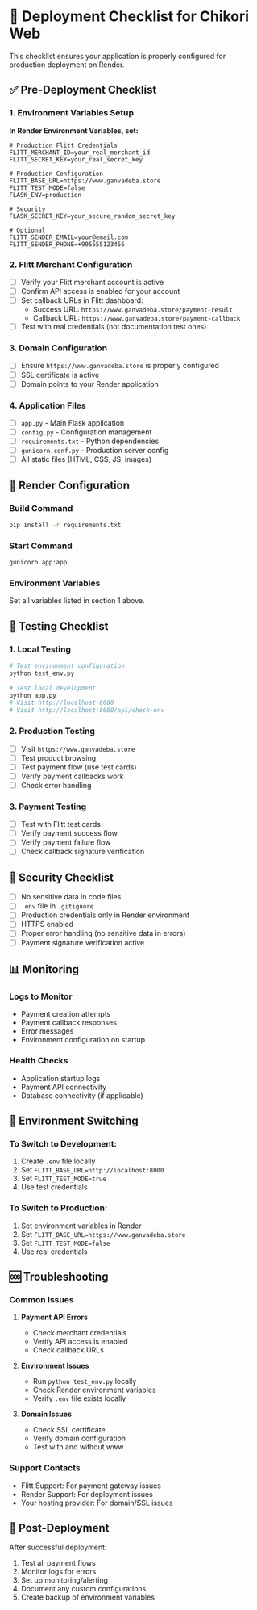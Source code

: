 # 🚀 Deployment Checklist for Chikori Web

This checklist ensures your application is properly configured for production deployment on Render.

## ✅ Pre-Deployment Checklist

### 1. Environment Variables Setup

**In Render Environment Variables, set:**

```env
# Production Flitt Credentials
FLITT_MERCHANT_ID=your_real_merchant_id
FLITT_SECRET_KEY=your_real_secret_key

# Production Configuration
FLITT_BASE_URL=https://www.ganvadeba.store
FLITT_TEST_MODE=false
FLASK_ENV=production

# Security
FLASK_SECRET_KEY=your_secure_random_secret_key

# Optional
FLITT_SENDER_EMAIL=your@email.com
FLITT_SENDER_PHONE=+995555123456
```

### 2. Flitt Merchant Configuration

- [ ] Verify your Flitt merchant account is active
- [ ] Confirm API access is enabled for your account
- [ ] Set callback URLs in Flitt dashboard:
  - Success URL: `https://www.ganvadeba.store/payment-result`
  - Callback URL: `https://www.ganvadeba.store/payment-callback`
- [ ] Test with real credentials (not documentation test ones)

### 3. Domain Configuration

- [ ] Ensure `https://www.ganvadeba.store` is properly configured
- [ ] SSL certificate is active
- [ ] Domain points to your Render application

### 4. Application Files

- [ ] `app.py` - Main Flask application
- [ ] `config.py` - Configuration management
- [ ] `requirements.txt` - Python dependencies
- [ ] `gunicorn.conf.py` - Production server config
- [ ] All static files (HTML, CSS, JS, images)

## 🔧 Render Configuration

### Build Command
```bash
pip install -r requirements.txt
```

### Start Command
```bash
gunicorn app:app
```

### Environment Variables
Set all variables listed in section 1 above.

## 🧪 Testing Checklist

### 1. Local Testing
```bash
# Test environment configuration
python test_env.py

# Test local development
python app.py
# Visit http://localhost:8000
# Visit http://localhost:8000/api/check-env
```

### 2. Production Testing
- [ ] Visit `https://www.ganvadeba.store`
- [ ] Test product browsing
- [ ] Test payment flow (use test cards)
- [ ] Verify payment callbacks work
- [ ] Check error handling

### 3. Payment Testing
- [ ] Test with Flitt test cards
- [ ] Verify payment success flow
- [ ] Verify payment failure flow
- [ ] Check callback signature verification

## 🚨 Security Checklist

- [ ] No sensitive data in code files
- [ ] `.env` file in `.gitignore`
- [ ] Production credentials only in Render environment
- [ ] HTTPS enabled
- [ ] Proper error handling (no sensitive data in errors)
- [ ] Payment signature verification active

## 📊 Monitoring

### Logs to Monitor
- Payment creation attempts
- Payment callback responses
- Error messages
- Environment configuration on startup

### Health Checks
- Application startup logs
- Payment API connectivity
- Database connectivity (if applicable)

## 🔄 Environment Switching

### To Switch to Development:
1. Create `.env` file locally
2. Set `FLITT_BASE_URL=http://localhost:8000`
3. Set `FLITT_TEST_MODE=true`
4. Use test credentials

### To Switch to Production:
1. Set environment variables in Render
2. Set `FLITT_BASE_URL=https://www.ganvadeba.store`
3. Set `FLITT_TEST_MODE=false`
4. Use real credentials

## 🆘 Troubleshooting

### Common Issues

1. **Payment API Errors**
   - Check merchant credentials
   - Verify API access is enabled
   - Check callback URLs

2. **Environment Issues**
   - Run `python test_env.py` locally
   - Check Render environment variables
   - Verify `.env` file exists locally

3. **Domain Issues**
   - Check SSL certificate
   - Verify domain configuration
   - Test with and without www

### Support Contacts
- Flitt Support: For payment gateway issues
- Render Support: For deployment issues
- Your hosting provider: For domain/SSL issues

## 📝 Post-Deployment

After successful deployment:
1. Test all payment flows
2. Monitor logs for errors
3. Set up monitoring/alerting
4. Document any custom configurations
5. Create backup of environment variables 